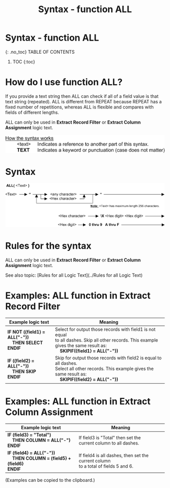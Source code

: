 ﻿---
layout: default
title: "Syntax - function ALL"
parent: Syntax - functions
grand_parent: Workbench Logic Text Syntax
nav_order: 1
---
# Syntax - function ALL
{: .no_toc}
TABLE OF CONTENTS 
1. TOC
{:toc}  


# How do I use function ALL? 


If you provide a text string then ALL can check if all of a field value is that text string \(repeated\). ALL is different from REPEAT because REPEAT has a fixed number of repetitions, whereas ALL is flexible and compares with fields of different lengths.

ALL can only be used in **Extract Record Filter** or **Extract Column Assignment** logic text.


![(Syntax Legend)](../../images/LTZZ_Syntax_legend.gif )

# Syntax 

![(Function ALL)](../../images/LTSF_ALL_01.gif )

# Rules for the syntax 

ALL can only be used in **Extract Record Filter** or **Extract Column Assignment** logic text.

See also topic: [Rules for all Logic Text](../Rules for all Logic Text) 

# Examples: ALL function in Extract Record Filter 


|Example logic text|Meaning|
|------------------|-------|
|**IF NOT ({field1} = ALL("-"))<br>&nbsp;&nbsp;&nbsp;&nbsp;THEN SELECT<br>ENDIF**|Select for output those records with field1 is not equal<br> to all dashes. Skip all other records. This example gives the same result as:<br>&nbsp;&nbsp;&nbsp;&nbsp;**SKIPIF({field1} = ALL("-"))**|
|**IF ({field2} = ALL("-"))<br>&nbsp;&nbsp;&nbsp;&nbsp;THEN SKIP<br>ENDIF**|Skip for output those records with field2 is equal to all dashes.<br> Select all other records. This example gives the same result as:<br>&nbsp;&nbsp;&nbsp;&nbsp;**SKIPIF({field2} = ALL("-"))**|


# Examples: ALL function in Extract Column Assignment 


|Example logic text|Meaning|
|------------------|-------|
|**IF (field3} = "Total")<br>&nbsp;&nbsp;&nbsp;&nbsp;THEN COLUMN = ALL("-")<br>ENDIF**|If field3 is "Total" then set the<br> current column to all dashes.|
|**IF (field4} = ALL("-"))<br>&nbsp;&nbsp;&nbsp;&nbsp;THEN COLUMN = (field5} + (field6}<br>ENDIF**|If field4 is all dashes, then set the current column<br> to a total of fields 5 and 6.|

  

  
  (Examples can be copied to the clipboard.)
  
